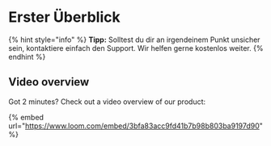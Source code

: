 # Erster Überblick

{% hint style="info" %}
**Tipp:** Solltest du dir an irgendeinem Punkt unsicher sein, kontaktiere einfach den Support. Wir helfen gerne kostenlos weiter.
{% endhint %}

## Video overview

Got 2 minutes? Check out a video overview of our product:

{% embed url="https://www.loom.com/embed/3bfa83acc9fd41b7b98b803ba9197d90" %}
